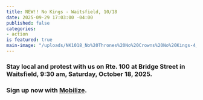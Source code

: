 ```yaml
---
title: NEW!! No Kings - Waitsfield, 10/18
date: 2025-09-29 17:03:00 -04:00
published: false
categories:
- action
is featured: true
main-image: "/uploads/NK1018_No%20Thrones%20No%20Crowns%20No%20Kings-4_Mobilize%20Promo_20250904213037059009.jpeg"
---
```


### Stay local and protest with us on Rte. 100 at Bridge Street in Waitsfield, 9:30 am, Saturday, October 18, 2025.

### Sign up now with [Mobilize](https://www.mobilize.us/nokings/event/850872/?).

